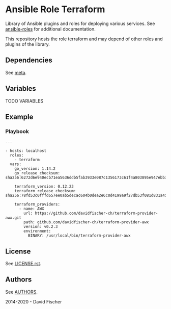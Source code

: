 # Ansible Role Terraform

Library of Ansible plugins and roles for deploying various services.
See [ansible-roles](https://github.com/davidfischer-ch/ansible-roles) for additional documentation.

This repository hosts the role terraform and may depend of other roles and plugins of the library.

## Dependencies

See [meta](meta/main.yml).

## Variables

TODO VARIABLES

## Example

### Playbook

```
---

- hosts: localhost
  roles:
    - terraform
  vars:
    go_version: 1.14.2
    go_release_checksum: sha256:6272d6e940ecb71ea5636ddb5fab3933e087c1356173c61f4a803895e947ebb3

    terraform_version: 0.12.23
    terraform_release_checksum: sha256:78fd53c0fffd657ee0ab5decac604b0dea2e6c0d4199a9f27db53f081d831a45

    terraform_providers:
      - name: AWX
        url: https://github.com/davidfischer-ch/terraform-provider-awx.git
        path: github.com/davidfischer-ch/terraform-provider-awx
        version: v0.2.3
        environment:
          BINARY: /usr/local/bin/terraform-provider-awx
```

## License

See [LICENSE.rst](LICENSE.rst).

## Authors

See [AUTHORS](AUTHORS).

2014-2020 - David Fischer
